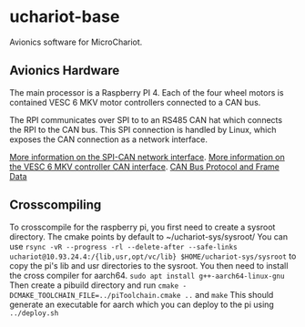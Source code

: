 # uchariot-base

Avionics software for MicroChariot.

## Avionics Hardware

The main processor is a Raspberry PI 4. Each of the four wheel
motors is contained VESC 6 MKV motor controllers connected to 
a CAN bus. 

The RPI communicates over SPI to to an RS485 CAN hat
which connects the RPI to the CAN bus. This SPI connection is 
handled by Linux, which exposes the CAN connection as a network
interface.

[More information on the SPI-CAN network interface](https://www.waveshare.com/wiki/RS485_CAN_HAT).
[More information on the VESC 6 MKV controller CAN interface](https://trampaboards.com/vesc-6-mkv--the-next-generation--benjamin-vedder-electronic-speed-controller-p-27517.html).
[CAN Bus Protocol and Frame Data](https://vesc-project.com/sites/default/files/imce/u15301/VESC6_CAN_CommandsTelemetry.pdf)

## Crosscompiling
To crosscompile for the raspberry pi, you first need to create a sysroot directory. The cmake points by default to ~/uchariot-sys/sysroot/
You can use
`rsync -vR --progress -rl --delete-after --safe-links uchariot@10.93.24.4:/{lib,usr,opt/vc/lib} $HOME/uchariot-sys/sysroot`
to copy the pi's lib and usr directories to the sysroot. You then need to install the cross compiler for aarch64. 
`sudo apt install g++-aarch64-linux-gnu`
Then create a pibuild directory and run
`cmake -DCMAKE_TOOLCHAIN_FILE=../piToolchain.cmake ..`
and 
`make`
This should generate an executable for aarch which you can deploy to the pi using
`../deploy.sh`
